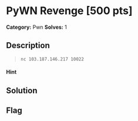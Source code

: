 # PyWN Revenge [500 pts]

**Category:** Pwn
**Solves:** 1

## Description
>`nc 103.187.146.217 10022`

#### Hint 

## Solution

## Flag

